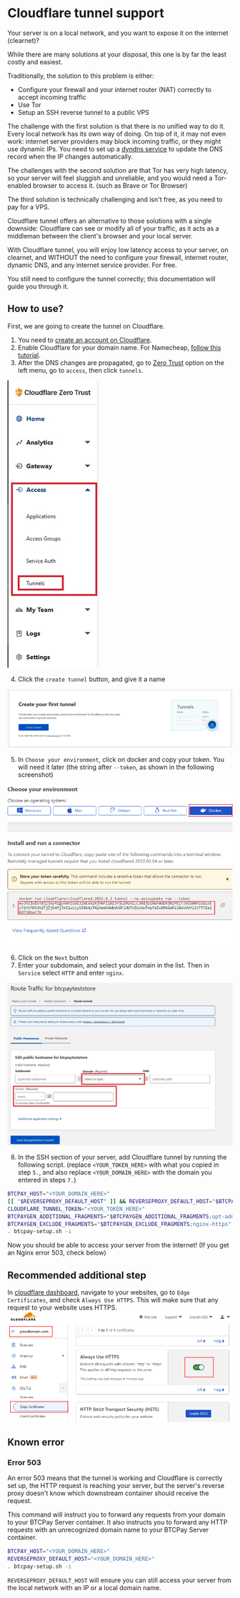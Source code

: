 # Cloudflare tunnel support

Your server is on a local network, and you want to expose it on the internet (clearnet)?

While there are many solutions at your disposal, this one is by far the least costly and easiest.

Traditionally, the solution to this problem is either:
* Configure your firewall and your internet router (NAT) correctly to accept incoming traffic
* Use Tor
* Setup an SSH reverse tunnel to a public VPS

The challenge with the first solution is that there is no unified way to do it. Every local network has its own way of doing.
On top of it, it may not even work: internet server providers may block incoming traffic, or they might use dynamic IPs. You need to set up a [dyndns service](https://docs.btcpayserver.org/Deployment/DynamicDNS/) to update the DNS record when the IP changes automatically.

The challenges with the second solution are that Tor has very high latency, so your server will feel sluggish and unreliable, and you would need a Tor-enabled browser to access it. (such as Brave or Tor Browser)

The third solution is technically challenging and isn't free, as you need to pay for a VPS.

Cloudflare tunnel offers an alternative to those solutions with a single downside: Cloudflare can see or modify all of your traffic, as it acts as a middleman between the client's browser and your local server.

With Cloudflare tunnel, you will enjoy low latency access to your server, on clearnet, and WITHOUT the need to configure your firewall, internet router, dynamic DNS, and any internet service provider. For free.

You still need to configure the tunnel correctly; this documentation will guide you through it.

## How to use?

First, we are going to create the tunnel on Cloudflare.

1. You need to [create an account on Cloudflare](https://cloudflare.com/).
2. Enable Cloudflare for your domain name. For Namecheap, [follow this tutorial](https://www.namecheap.com/support/knowledgebase/article.aspx/9607/2210/how-to-set-up-dns-records-for-your-domain-in-cloudflare-account/).
3. After the DNS changes are propagated, go to [Zero Trust](https://dash.teams.cloudflare.com/) option on the left menu, go to `access`, then click `tunnels`.

![BTCPay Server Cloudflare Tunnel](./img/btcpayexposecloudflare1.jpg)

4. Click the `create tunnel` button, and give it a name

![BTCPay Server Cloudflare Tunnel](./img/btcpayexposecloudflare2.jpg)

5. In `Choose your environment`, click on docker and copy your token. You will need it later (the string after `--token`, as shown in the following screenshot)

![BTCpay Server Cloudflare Tunnel](./img/Cloudflare-Tunnel-Token.png)

6. Click on the `Next` button
7. Enter your subdomain, and select your domain in the list. Then in `Service` select `HTTP` and enter `nginx`.

![BTCPay Server Cloudflare Tunnel](./img/btcpayexposecloudflare5.jpg)

8. In the SSH section of your server, add Cloudflare tunnel by running the following script. (replace `<YOUR_TOKEN_HERE>` with what you copied in step `5.`, and also replace `<YOUR_DOMAIN_HERE>` with the domain you entered in steps `7.`)
```bash
BTCPAY_HOST="<YOUR_DOMAIN_HERE>"
[[ "$REVERSEPROXY_DEFAULT_HOST" ]] && REVERSEPROXY_DEFAULT_HOST="$BTCPAY_HOST"
CLOUDFLARE_TUNNEL_TOKEN="<YOUR_TOKEN_HERE>"
BTCPAYGEN_ADDITIONAL_FRAGMENTS="$BTCPAYGEN_ADDITIONAL_FRAGMENTS;opt-add-cloudflared"
BTCPAYGEN_EXCLUDE_FRAGMENTS="$BTCPAYGEN_EXCLUDE_FRAGMENTS;nginx-https"
. btcpay-setup.sh -i
```

Now you should be able to access your server from the internet! (If you get an Nginx error 503, check below)

## Recommended additional step

In [cloudflare dashboard](https://dash.cloudflare.com), navigate to your websites, go to `Edge Certificates`, and check `Always Use HTTPS`. This will make sure that any request to your website uses HTTPS.
![](./img/Cloudflare-Always-Https.png)

## Known error

### Error 503

An error 503 means that the tunnel is working and Cloudflare is correctly set up, the HTTP request is reaching your server, but the server's reverse proxy doesn't know which downstream container should receive the request.

This command will instruct you to forward any requests from your domain to your BTCPay Server container. It also instructs you to forward any HTTP requests with an unrecognized domain name to your BTCPay Server container.

```bash
BTCPAY_HOST="<YOUR_DOMAIN_HERE>"
REVERSEPROXY_DEFAULT_HOST="<YOUR_DOMAIN_HERE>"
. btcpay-setup.sh -i
```

`REVERSEPROXY_DEFAULT_HOST` will ensure you can still access your server from the local network with an IP or a local domain name.
